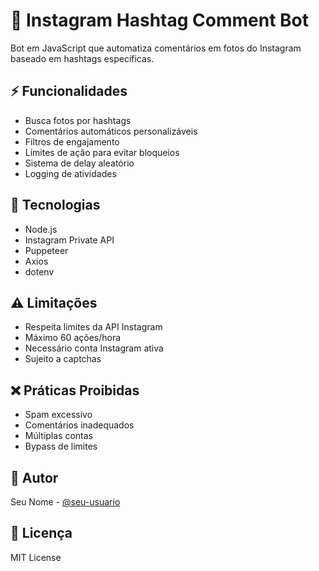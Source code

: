 # 📸 Instagram Hashtag Comment Bot

Bot em JavaScript que automatiza comentários em fotos do Instagram baseado em hashtags específicas.

## ⚡ Funcionalidades

- Busca fotos por hashtags
- Comentários automáticos personalizáveis
- Filtros de engajamento
- Limites de ação para evitar bloqueios
- Sistema de delay aleatório
- Logging de atividades

## 🔧 Tecnologias

- Node.js
- Instagram Private API
- Puppeteer
- Axios
- dotenv

## ⚠️ Limitações

- Respeita limites da API Instagram
- Máximo 60 ações/hora
- Necessário conta Instagram ativa
- Sujeito a captchas

## ❌ Práticas Proibidas

- Spam excessivo
- Comentários inadequados
- Múltiplas contas
- Bypass de limites

## 👤 Autor

Seu Nome - [@seu-usuario](https://github.com/seu-usuario)

## 📝 Licença

MIT License

